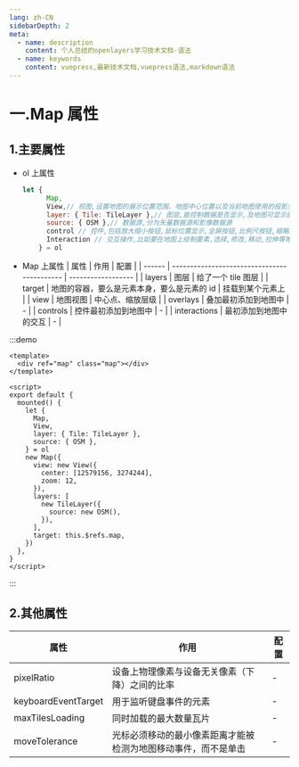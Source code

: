 ```yaml
---
lang: zh-CN
sidebarDepth: 2
meta:
  - name: description
    content: 个人总结的openlayers学习技术文档-语法
  - name: keywords
    content: vuepress,最新技术文档,vuepress语法,markdown语法
---
```


# 一.Map 属性

## 1.主要属性

- ol 上属性

  ```js
  let {
        Map,
        View,// 视图,设置地图的展示位置范围、地图中心位置以及当前地图使用的投影坐标系,也可以旋转等
        layer: { Tile: TileLayer },// 图层,能控制数据是否显示,及地图可显示的最大或最小比例尺
        source: { OSM },// 数据源,分为矢量数据源和影像数据源
        control // 控件,包括放大缩小按钮,鼠标位置显示,全屏按钮,比例尺按钮,缩略图,地图详细详细等
        Interaction // 交互操作,比如要在地图上绘制要素,选择,修改,移动,拉伸等等
      } = ol
  ```

- Map 上属性
  | 属性 | 作用 | 配置 |
  | ------ | ------------------------------------------- | ------------------ |
  | layers | 图层 | 给了一个 tile 图层 |
  | target | 地图的容器，要么是元素本身，要么是元素的 id | 挂载到某个元素上 |
  | view | 地图视图 | 中心点、缩放层级 |
  | overlays | 叠加最初添加到地图中 | - |
  | controls | 控件最初添加到地图中 | - |
  | interactions | 最初添加到地图中的交互 | - |

:::demo

```vue
<template>
  <div ref="map" class="map"></div>
</template>

<script>
export default {
  mounted() {
    let {
      Map,
      View,
      layer: { Tile: TileLayer },
      source: { OSM },
    } = ol
    new Map({
      view: new View({
        center: [12579156, 3274244],
        zoom: 12,
      }),
      layers: [
        new TileLayer({
          source: new OSM(),
        }),
      ],
      target: this.$refs.map,
    })
  },
}
</script>
```

:::

## 2.其他属性

| 属性                | 作用                                                           | 配置 |
| ------------------- | -------------------------------------------------------------- | ---- |
| pixelRatio          | 设备上物理像素与设备无关像素（下降）之间的比率                 | -    |
| keyboardEventTarget | 用于监听键盘事件的元素                                         | -    |
| maxTilesLoading     | 同时加载的最大数量瓦片                                         | -    |
| moveTolerance       | 光标必须移动的最小像素距离才能被检测为地图移动事件，而不是单击 | -    |
